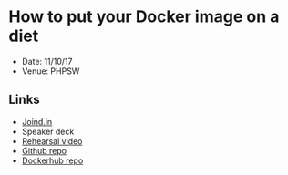 # How to put your Docker image on a diet

- Date: 11/10/17
- Venue: PHPSW

## Links
- [Joind.in](https://joind.in/event/phpsw-lightning-talks-october-2017/how-to-put-your-docker-image-on-a-diet)
- Speaker deck
- [Rehearsal video](https://www.youtube.com/watch?v=_IU0mdvzNy4)
- [Github repo](https://github.com/pfwd/how-to-put-your-docker-image-on-a-diet)
- [Dockerhub repo](https://hub.docker.com/r/howtocodewell/how-to-put-your-docker-image-on-a-diet/)
